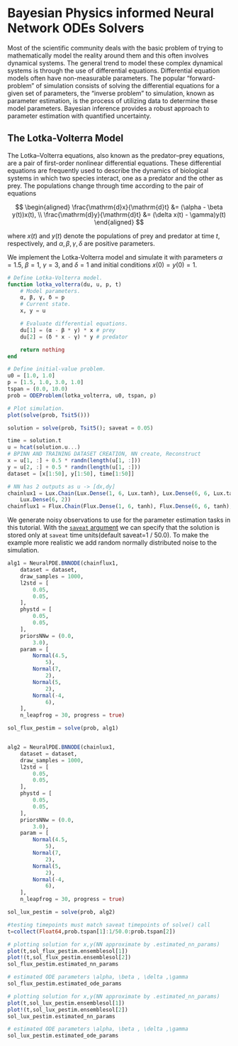 # Bayesian Physics informed Neural Network ODEs Solvers

Most of the scientific community deals with the basic problem of trying to mathematically model the reality around them and this often involves dynamical systems. The general trend to model these complex dynamical systems is through the use of differential equations.
Differential equation models often have non-measurable parameters.
The popular “forward-problem” of simulation consists of solving the differential equations for a given set of parameters, the “inverse problem” to simulation, known as parameter estimation, is the process of utilizing data to determine these model parameters.
Bayesian inference provides a robust approach to parameter estimation with quantified uncertainty.

## The Lotka-Volterra Model

The Lotka–Volterra equations, also known as the predator–prey equations, are a pair of first-order nonlinear differential equations.
These differential equations are frequently used to describe the dynamics of biological systems in which two species interact, one as a predator and the other as prey.
The populations change through time according to the pair of equations

$$
\begin{aligned}
\frac{\mathrm{d}x}{\mathrm{d}t} &= (\alpha - \beta y(t))x(t), \\
\frac{\mathrm{d}y}{\mathrm{d}t} &= (\delta x(t) - \gamma)y(t)
\end{aligned}
$$

where $x(t)$ and $y(t)$ denote the populations of prey and predator at time $t$, respectively, and $\alpha, \beta, \gamma, \delta$ are positive parameters.

We implement the Lotka-Volterra model and simulate it with parameters $\alpha = 1.5$, $\beta = 1$, $\gamma = 3$, and $\delta = 1$ and initial conditions $x(0) = y(0) = 1$.

```julia
# Define Lotka-Volterra model.
function lotka_volterra(du, u, p, t)
    # Model parameters.
    α, β, γ, δ = p
    # Current state.
    x, y = u

    # Evaluate differential equations.
    du[1] = (α - β * y) * x # prey
    du[2] = (δ * x - γ) * y # predator

    return nothing
end

# Define initial-value problem.
u0 = [1.0, 1.0]
p = [1.5, 1.0, 3.0, 1.0]
tspan = (0.0, 10.0)
prob = ODEProblem(lotka_volterra, u0, tspan, p)

# Plot simulation.
plot(solve(prob, Tsit5()))

solution = solve(prob, Tsit5(); saveat = 0.05)

time = solution.t
u = hcat(solution.u...)
# BPINN AND TRAINING DATASET CREATION, NN create, Reconstruct
x = u[1, :] + 0.5 * randn(length(u[1, :]))
y = u[2, :] + 0.5 * randn(length(u[1, :]))
dataset = [x[1:50], y[1:50], time[1:50]]

# NN has 2 outputs as u -> [dx,dy]
chainlux1 = Lux.Chain(Lux.Dense(1, 6, Lux.tanh), Lux.Dense(6, 6, Lux.tanh),
    Lux.Dense(6, 2))
chainflux1 = Flux.Chain(Flux.Dense(1, 6, tanh), Flux.Dense(6, 6, tanh), Flux.Dense(6, 2))
```

We generate noisy observations to use for the parameter estimation tasks in this tutorial.
With the [`saveat` argument](https://docs.sciml.ai/latest/basics/common_solver_opts/) we can specify that the solution is stored only at `saveat` time units(default saveat=1 / 50.0).
To make the example more realistic we add random normally distributed noise to the simulation.


```julia
alg1 = NeuralPDE.BNNODE(chainflux1,
    dataset = dataset,
    draw_samples = 1000,
    l2std = [
        0.05,
        0.05,
    ],
    phystd = [
        0.05,
        0.05,
    ],
    priorsNNw = (0.0,
        3.0),
    param = [
        Normal(4.5,
            5),
        Normal(7,
            2),
        Normal(5,
            2),
        Normal(-4,
            6),
    ],
    n_leapfrog = 30, progress = true)

sol_flux_pestim = solve(prob, alg1)


alg2 = NeuralPDE.BNNODE(chainlux1,
    dataset = dataset,
    draw_samples = 1000,
    l2std = [
        0.05,
        0.05,
    ],
    phystd = [
        0.05,
        0.05,
    ],
    priorsNNw = (0.0,
        3.0),
    param = [
        Normal(4.5,
            5),
        Normal(7,
            2),
        Normal(5,
            2),
        Normal(-4,
            6),
    ],
    n_leapfrog = 30, progress = true)

sol_lux_pestim = solve(prob, alg2)

#testing timepoints must match saveat timepoints of solve() call
t=collect(Float64,prob.tspan[1]:1/50.0:prob.tspan[2])

# plotting solution for x,y(NN approximate by .estimated_nn_params)
plot(t,sol_flux_pestim.ensemblesol[1])
plot!(t,sol_flux_pestim.ensemblesol[2])
sol_flux_pestim.estimated_nn_params

# estimated ODE parameters \alpha, \beta , \delta ,\gamma
sol_flux_pestim.estimated_ode_params

# plotting solution for x,y(NN approximate by .estimated_nn_params)
plot(t,sol_lux_pestim.ensemblesol[1])
plot!(t,sol_lux_pestim.ensemblesol[2])
sol_lux_pestim.estimated_nn_params

# estimated ODE parameters \alpha, \beta , \delta ,\gamma
sol_lux_pestim.estimated_ode_params
```
